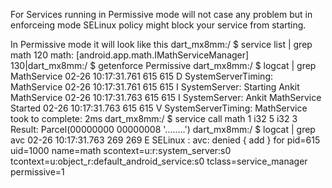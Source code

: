 For Services running in Permissive mode will not case any problem but in enforceing mode
SELinux policy might block your service from starting.

In Permissive mode it will look like this
dart_mx8mm:/ $ service list | grep math
120     math: [android.app.math.IMathServiceManager]
130|dart_mx8mm:/ $ getenforce
Permissive
dart_mx8mm:/ $ logcat | grep MathService
02-26 10:17:31.761   615   615 D SystemServerTiming: MathService
02-26 10:17:31.761   615   615 I SystemServer: Starting Ankit MathService
02-26 10:17:31.763   615   615 I SystemServer: Ankit MathService Started
02-26 10:17:31.763   615   615 V SystemServerTiming: MathService took to complete: 2ms
dart_mx8mm:/ $ service call math 1 i32 5 i32 3
Result: Parcel(00000000 00000008   '........')
dart_mx8mm:/ $ logcat | grep avc
02-26 10:17:31.763   269   269 E SELinux : avc:  denied  { add } for pid=615 uid=1000 name=math scontext=u:r:system_server:s0 tcontext=u:object_r:default_android_service:s0 tclass=service_manager permissive=1